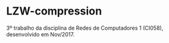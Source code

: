 # LZW-compression

3º trabalho da disciplina de Redes de Computadores 1 (CI058), desenvolvido em Nov/2017.
